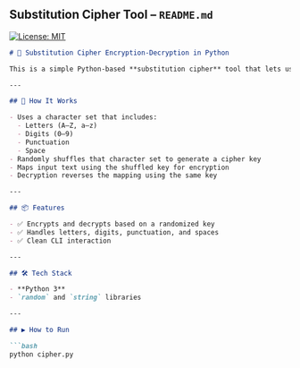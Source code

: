 
##  **Substitution Cipher Tool** – `README.md`
[![License: MIT](https://img.shields.io/badge/License-MIT-yellow.svg)](https://opensource.org/licenses/MIT)

```markdown
# 🔐 Substitution Cipher Encryption-Decryption in Python

This is a simple Python-based **substitution cipher** tool that lets users encrypt and decrypt messages using a randomly shuffled character set.

---

## 🧠 How It Works

- Uses a character set that includes:
  - Letters (A–Z, a–z)
  - Digits (0–9)
  - Punctuation
  - Space
- Randomly shuffles that character set to generate a cipher key
- Maps input text using the shuffled key for encryption
- Decryption reverses the mapping using the same key

---

## 📦 Features

- ✅ Encrypts and decrypts based on a randomized key
- ✅ Handles letters, digits, punctuation, and spaces
- ✅ Clean CLI interaction

---

## 🛠️ Tech Stack

- **Python 3**
- `random` and `string` libraries

---

## ▶️ How to Run

```bash
python cipher.py
